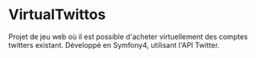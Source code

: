 # VirtualTwittos
Projet de jeu web où il est possible d'acheter virtuellement des comptes twitters existant. Développé en Symfony4, utilisant l'API Twitter.
